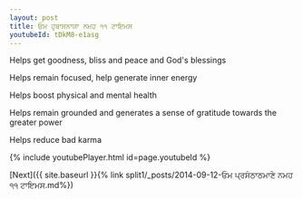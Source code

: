 ```yaml
---
layout: post
title: ਓਮ ਹੁਥਾਸਨਾਯਾ ਨਮਹ ੧੧ ਟਾਇਮਸ
youtubeId: tDkM8-e1asg
---
```

 
 
Helps get goodness, bliss and peace and God's blessings
 
Helps remain focused, help generate inner energy 
 
Helps boost physical and mental health 
 
Helps remain grounded and generates a sense of gratitude towards the greater power 
 
Helps reduce bad karma
 
 
 
 


{% include youtubePlayer.html id=page.youtubeId %}
 
[Next]({{ site.baseurl }}{% link  split1/_posts/2014-09-12-ਓਮ ਪ੍ਰਸੰਠਾਠਮਾਣੇ ਨਮਹ ੧੧ ਟਾਇਮਸ.md%})
 
